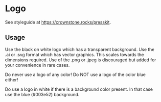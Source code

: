 # Logo

See styleguide at https://crownstone.rocks/presskit. 

## Usage

Use the black on white logo which has a transparent background. Use the .ai or .svg format which has vector graphics. This scales towards the dimensions required. Use of the .png or .jpeg is discouraged but added for your convenience in rare cases.

Do never use a logo of any color! Do NOT use a logo of the color blue either!

Do use a logo in white if there is a background color present. In that case use the blue (#003e52) background.

